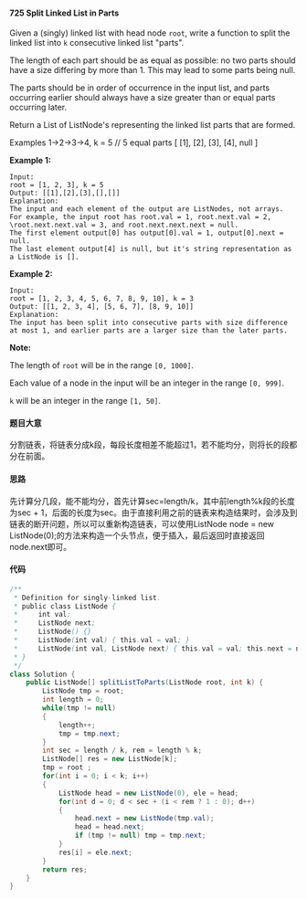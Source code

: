 #### 725 Split Linked List in Parts

Given a (singly) linked list with head node `root`, write a function to split the linked list into `k` consecutive linked list "parts".

The length of each part should be as equal as possible: no two parts should have a size differing by more than 1. This may lead to some parts being null.

The parts should be in order of occurrence in the input list, and parts occurring earlier should always have a size greater than or equal parts occurring later.

Return a List of ListNode's representing the linked list parts that are formed.

Examples 1->2->3->4, k = 5 // 5 equal parts [ [1], [2], [3], [4], null ]

**Example 1:**

```
Input:
root = [1, 2, 3], k = 5
Output: [[1],[2],[3],[],[]]
Explanation:
The input and each element of the output are ListNodes, not arrays.
For example, the input root has root.val = 1, root.next.val = 2, \root.next.next.val = 3, and root.next.next.next = null.
The first element output[0] has output[0].val = 1, output[0].next = null.
The last element output[4] is null, but it's string representation as a ListNode is [].
```



**Example 2:**

```
Input: 
root = [1, 2, 3, 4, 5, 6, 7, 8, 9, 10], k = 3
Output: [[1, 2, 3, 4], [5, 6, 7], [8, 9, 10]]
Explanation:
The input has been split into consecutive parts with size difference at most 1, and earlier parts are a larger size than the later parts.
```



**Note:**

The length of `root` will be in the range `[0, 1000]`.

Each value of a node in the input will be an integer in the range `[0, 999]`.

`k` will be an integer in the range `[1, 50]`.

#### 题目大意

分割链表，将链表分成k段，每段长度相差不能超过1，若不能均分，则将长的段都分在前面。

#### 思路

先计算分几段，能不能均分，首先计算sec=length/k，其中前length%k段的长度为sec + 1，后面的长度为sec。由于直接利用之前的链表来构造结果时，会涉及到链表的断开问题，所以可以重新构造链表，可以使用ListNode node = new ListNode(0);的方法来构造一个头节点，便于插入，最后返回时直接返回node.next即可。

#### 代码

```java
/**
 * Definition for singly-linked list.
 * public class ListNode {
 *     int val;
 *     ListNode next;
 *     ListNode() {}
 *     ListNode(int val) { this.val = val; }
 *     ListNode(int val, ListNode next) { this.val = val; this.next = next; }
 * }
 */
class Solution {
    public ListNode[] splitListToParts(ListNode root, int k) {
        ListNode tmp = root;
        int length = 0;
        while(tmp != null)
        {
            length++;
            tmp = tmp.next;
        }
        int sec = length / k, rem = length % k;
        ListNode[] res = new ListNode[k];
        tmp = root ;
        for(int i = 0; i < k; i++)
        {
            ListNode head = new ListNode(0), ele = head;
            for(int d = 0; d < sec + (i < rem ? 1 : 0); d++)
            {
                head.next = new ListNode(tmp.val);
                head = head.next;
                if (tmp != null) tmp = tmp.next;
            }
            res[i] = ele.next;
        }
        return res;
    }
}
```

